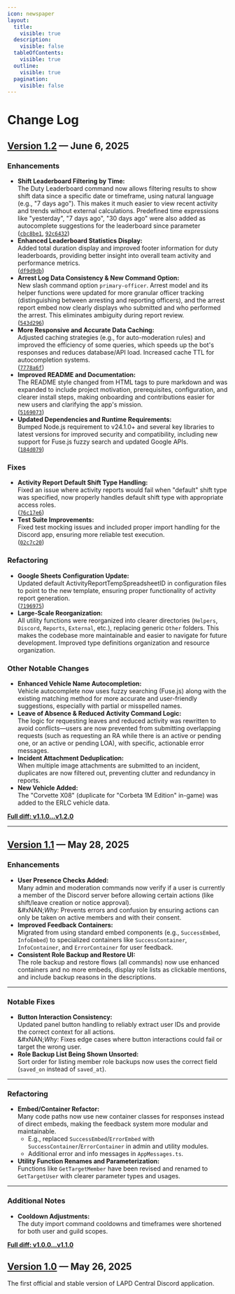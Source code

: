 ```yaml
---
icon: newspaper
layout:
  title:
    visible: true
  description:
    visible: false
  tableOfContents:
    visible: true
  outline:
    visible: true
  pagination:
    visible: false
---
```


# Change Log

## [Version 1.2](https://github.com/EgizianoEG/LAPD-Central-App/releases/tag/v1.1.0) —  June &#x36;**, 2025**

### Enhancements

* **Shift Leaderboard Filtering by Time:**\
  The Duty Leaderboard command now allows filtering results to show shift data since a specific date or timeframe, using natural language (e.g., "7 days ago"). This makes it much easier to view recent activity and trends without external calculations. Predefined time expressions like "yesterday", "7 days ago", "30 days ago" were also added as autocomplete suggestions for the leaderboard since parameter\
  ([`cbc8be1`](https://github.com/EgizianoEG/LAPD-Central-App/commit/cbc8be1ae170abbf72d6aca96e3ee5e9398259ad), [`92c6432`](https://github.com/EgizianoEG/LAPD-Central-App/commit/92c64322d19a90ec57be33157cd8534d189de9f7))
* **Enhanced Leaderboard Statistics Display:**\
  Added total duration display and improved footer information for duty leaderboards, providing better insight into overall team activity and performance metrics.\
  ([`df9d9db`](https://github.com/EgizianoEG/LAPD-Central-App/commit/df9d9dbc2b5c865f7c621babcf0141eca0f4b3ad))
* **Arrest Log Data Consistency & New Command Option:**\
  New slash command option `primary-officer`. Arrest model and its helper functions were updated for more granular officer tracking (distinguishing between arresting and reporting officers), and the arrest report embed now clearly displays who submitted and who performed the arrest. This eliminates ambiguity during report review.\
  ([`543d296`](https://github.com/EgizianoEG/LAPD-Central-App/commit/543d29672a1e19075fb2db5942741d90ad821d4d))
* **More Responsive and Accurate Data Caching:**\
  Adjusted caching strategies (e.g., for auto-moderation rules) and improved the efficiency of some queries, which speeds up the bot's responses and reduces database/API load. Increased cache TTL for autocompletion systems.\
  ([`7778a6f`](https://github.com/EgizianoEG/LAPD-Central-App/commit/7778a6f54167b1d241466446b29e1ac104776f2e))
* **Improved README and Documentation:**\
  The README style changed from HTML tags to pure markdown and was expanded to include project motivation, prerequisites, configuration, and clearer install steps, making onboarding and contributions easier for new users and clarifying the app's mission.\
  ([`5169073`](https://github.com/EgizianoEG/LAPD-Central-App/commit/5169073bd176e29a9443452565fd51698a77e2aa))
* **Updated Dependencies and Runtime Requirements:**\
  Bumped Node.js requirement to v24.1.0+ and several key libraries to latest versions for improved security and compatibility, including new support for Fuse.js fuzzy search and updated Google APIs.\
  ([`184d079`](https://github.com/EgizianoEG/LAPD-Central-App/commit/184d07959e948e348ec19a38f9d0fa3a47d26ad6))

### Fixes

* **Activity Report Default Shift Type Handling:**\
  Fixed an issue where activity reports would fail when "default" shift type was specified, now properly handles default shift type with appropriate access roles.\
  ([`76c17e6`](https://github.com/EgizianoEG/LAPD-Central-App/commit/76c17e68bfcd676c46c41f40cdece15c3fd79b0a))
* **Test Suite Improvements:**\
  Fixed test mocking issues and included proper import handling for the Discord app, ensuring more reliable test execution.\
  ([`02c7c20`](https://github.com/EgizianoEG/LAPD-Central-App/commit/02c7c20ac556b02c1dad871c320e8e8e8029ad63))

### Refactoring

* **Google Sheets Configuration Update:**\
  Updated default ActivityReportTempSpreadsheetID in configuration files to point to the new template, ensuring proper functionality of activity report generation.\
  ([`7196975`](https://github.com/EgizianoEG/LAPD-Central-App/commit/719697507a8bf19d0ff678ca762650296e6f9cda))
* **Large-Scale Reorganization:**\
  All utility functions were reorganized into clearer directories (`Helpers`, `Discord`, `Reports`, `External`, etc.), replacing generic `Other` folders. This makes the codebase more maintainable and easier to navigate for future development. Improved type definitions organization and resource organization.

### Other Notable Changes

* **Enhanced Vehicle Name Autocompletion:**\
  Vehicle autocomplete now uses fuzzy searching (Fuse.js) along with the existing matching method for more accurate and user-friendly suggestions, especially with partial or misspelled names.
* **Leave of Absence & Reduced Activity Command Logic:**\
  The logic for requesting leaves and reduced activity was rewritten to avoid conflicts—users are now prevented from submitting overlapping requests (such as requesting an RA while there is an active or pending one, or an active or pending LOA), with specific, actionable error messages.
* **Incident Attachment Deduplication:**\
  When multiple image attachments are submitted to an incident, duplicates are now filtered out, preventing clutter and redundancy in reports.
* **New Vehicle Added:**\
  The "Corvette X08" (duplicate for "Corbeta 1M Edition" in-game) was added to the ERLC vehicle data.

[**Full diff: v1.1.0...v1.2.0**](https://github.com/EgizianoEG/LAPD-Central-App/compare/v1.1.0...v1.2.0)

***

## [Version 1.1](https://github.com/EgizianoEG/LAPD-Central-App/releases/tag/v1.1.0) —  **May 28, 2025**

### Enhancements

* **User Presence Checks Added:**\
  Many admin and moderation commands now verify if a user is currently a member of the Discord server before allowing certain actions (like shift/leave creation or notice approval).\
  &#xNAN;_&#x57;hy:_ Prevents errors and confusion by ensuring actions can only be taken on active members and with their consent.
* **Improved Feedback Containers:**\
  Migrated from using standard embed components (e.g., `SuccessEmbed`, `InfoEmbed`) to specialized containers like `SuccessContainer`, `InfoContainer`, and `ErrorContainer` for user feedback.
* **Consistent Role Backup and Restore UI:**\
  The role backup and restore flows (all commands) now use enhanced containers and no more embeds, display role lists as clickable mentions, and include backup reasons in the descriptions.

***

### Notable Fixes

* **Button Interaction Consistency:**\
  Updated panel button handling to reliably extract user IDs and provide the correct context for all actions.\
  &#xNAN;_&#x57;hy:_ Fixes edge cases where button interactions could fail or target the wrong user.
* **Role Backup List Being Shown Unsorted:**\
  Sort order for listing member role backups now uses the correct field (`saved_on` instead of `saved_at`).

***

### Refactoring

* **Embed/Container Refactor:**\
  Many code paths now use new container classes for responses instead of direct embeds, making the feedback system more modular and maintainable.
  * E.g., replaced `SuccessEmbed`/`ErrorEmbed` with `SuccessContainer`/`ErrorContainer` in admin and utility modules.
  * Additional error and info messages in `AppMessages.ts`.
* **Utility Function Renames and Parameterization:**\
  Functions like `GetTargetMember` have been revised and renamed to `GetTargetUser` with clearer parameter types and usages.

***

### Additional Notes

* **Cooldown Adjustments:**\
  The duty import command cooldowns and timeframes were shortened for both user and guild scopes.

[**Full diff: v1.0.0...v1.1.0**](https://github.com/EgizianoEG/LAPD-Central-App/compare/v1.0.0...v1.1.0)

## [Version 1.0](https://github.com/EgizianoEG/LAPD-Central-App/releases/tag/v1.0.0) — **May 26, 2025**

The first official and stable version of LAPD Central Discord application.
